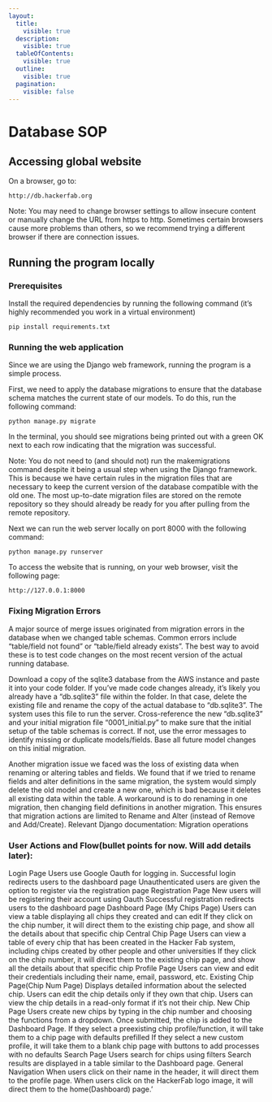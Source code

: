 ```yaml
---
layout:
  title:
    visible: true
  description:
    visible: true
  tableOfContents:
    visible: true
  outline:
    visible: true
  pagination:
    visible: false
---
```


# Database SOP


## Accessing global website ##
On a browser, go to:

	http://db.hackerfab.org

Note: You may need to change browser settings to allow insecure content or manually change the URL from https to http. Sometimes certain browsers cause more problems than others, so we recommend trying a different browser if there are connection issues.

## Running the program locally ##
### Prerequisites ###
Install the required dependencies by running the following command (it’s highly recommended you work in a virtual environment)

	pip install requirements.txt

### Running the web application
Since we are using the Django web framework, running the program is a simple process.

First, we need to apply the database migrations to ensure that the database schema matches the current state of our models. To do this, run the following command:

	python manage.py migrate

In the terminal, you should see migrations being printed out with a green OK next to each row indicating that the migration was successful. 

Note: You do not need to (and should not) run the makemigrations command despite it being a usual step when using the Django framework. This is because we have certain rules in the migration files that are necessary to keep the current version of the database compatible with the old one. The most up-to-date migration files are stored on the remote repository so they should already be ready for you after pulling from the remote repository. 

Next we can run the web server locally on port 8000 with the following command:

	python manage.py runserver

To access the website that is running, on your web browser, visit the following page:

	http://127.0.0.1:8000

### Fixing Migration Errors
A major source of merge issues originated from migration errors in the database when we changed table schemas. Common errors include “table/field not found” or “table/field already exists”. The best way to avoid these is to test code changes on the most recent version of the actual running database. 

Download a copy of the sqlite3 database from the AWS instance and paste it into your code folder. 
If you’ve made code changes already, it’s likely you already have a “db.sqlite3” file within the folder. In that case, delete the existing file and rename the copy of the actual database to “db.sqlite3”. The system uses this file to run the server. 
Cross-reference the new “db.sqlite3” and your initial migration file “0001_initial.py” to make sure that the initial setup of the table schemas is correct. If not, use the error messages to identify missing or duplicate models/fields.
Base all future model changes on this initial migration.

Another migration issue we faced was the loss of existing data when renaming or altering tables and fields. We found that if we tried to rename fields and alter definitions in the same migration, the system would simply delete the old model and create a new one, which is bad because it deletes all existing data within the table. A workaround is to do renaming in one migration, then changing field definitions in another migration. This ensures that migration actions are limited to Rename and Alter (instead of Remove and Add/Create).
Relevant Django documentation: Migration operations

### User Actions and Flow(bullet points for now. Will add details later):
Login Page
Users use Google Oauth for logging in.
Successful login redirects users to the dashboard page
Unauthenticated users are given the option to register via the registration page
Registration Page
New users will be registering their account using Oauth
Successful registration redirects users to the dashboard page
Dashboard Page (My Chips Page)
Users can view a table displaying all chips they created and can edit
If they click on the chip number, it will direct them to the existing chip page, and show all the details about that specific chip
Central Chip Page
Users can view a table of every chip that has been created in the Hacker Fab system, including chips created by other people and other universities
If they click on the chip number, it will direct them to the existing chip page, and show all the details about that specific chip
Profile Page
Users can view and edit their credentials including their name, email, password, etc. 
Existing Chip Page(Chip Num Page)
Displays detailed information about the selected chip.
Users can edit the chip details only if they own that chip.
Users can view the chip details in a read-only format if it’s not their chip.
New Chip Page
Users create new chips by typing in the chip number and choosing the functions from a dropdown.
Once submitted, the chip is added to the Dashboard Page.
If they select a preexisting chip profile/function, it will take them to a chip page with defaults prefilled
If they select a new custom profile, it will take them to a blank chip page with buttons to add processes with no defaults
Search Page
Users search for chips using filters
Search results are displayed in a table similar to the Dashboard page.
General Navigation
When users click on their name in the header, it will direct them to the profile page.
When users click on the HackerFab logo image, it will direct them to the home(Dashboard) page.’


